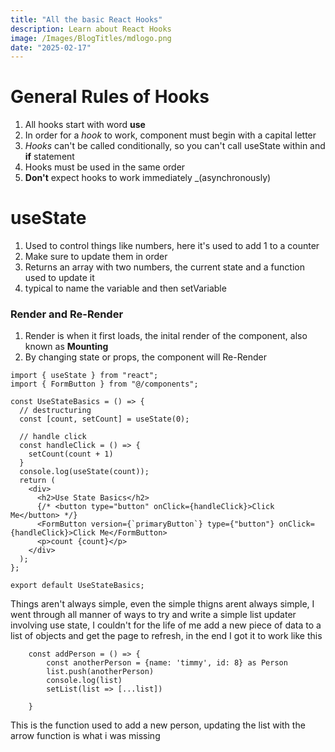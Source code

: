 ```yaml
---
title: "All the basic React Hooks"
description: Learn about React Hooks
image: /Images/BlogTitles/mdlogo.png
date: "2025-02-17"
---
```


# General Rules of Hooks

1. All hooks start with word **use**
2. In order for a _hook_ to work, component must begin with a capital letter
3. _Hooks_ can't be called conditionally, so you can't call useState within and **if** statement
4. Hooks must be used in the same order
5. **Don't** expect hooks to work immediately _(asynchronously)


# useState

1. Used to control things like numbers, here it's used to add 1 to a counter
2. Make sure to update them in order
3. Returns an array with two numbers, the current state and a function used to update it
4. typical to name the variable and then setVariable

### Render and Re-Render
1. Render is when it first loads, the inital render of the component, also known as **Mounting**
2. By changing state or props, the component will Re-Render
```code block
import { useState } from "react";
import { FormButton } from "@/components";

const UseStateBasics = () => {
  // destructuring
  const [count, setCount] = useState(0);

  // handle click
  const handleClick = () => {
    setCount(count + 1)
  }   
  console.log(useState(count));
  return (
    <div>
      <h2>Use State Basics</h2>
      {/* <button type="button" onClick={handleClick}>Click Me</button> */}
      <FormButton version={`primaryButton`} type={"button"} onClick={handleClick}>Click Me</FormButton>
      <p>count {count}</p>
    </div>
  );
};

export default UseStateBasics;
```

Things aren't always simple, even the simple thigns arent always simple, I went through all manner of ways to try and write
a simple list updater involving use state, I couldn't for the life of me add a new piece of data to a list of objects and 
get the page to refresh, in the end I got it to work like this

```code block
    const addPerson = () => {
        const anotherPerson = {name: 'timmy', id: 8} as Person
        list.push(anotherPerson)
        console.log(list)
        setList(list => [...list])

    }
```

This is the function used to add a new person, updating the list with the arrow function is what i was missing